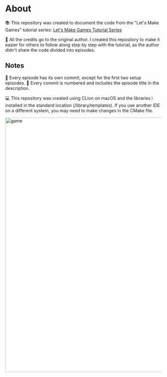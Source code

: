 # About

📚 This repository was created to document the code from the "Let's Make Games" tutorial series:
[Let's Make Games Tutorial Series](https://www.youtube.com/playlist?list=PLhfAbcv9cehhkG7ZQK0nfIGJC_C-wSLrx)

👏 All the credits go to the original author. I created this repository to make it easier for others to follow along step by step with the tutorial, as the author didn't share the code divided into episodes.

## Notes

📌 Every episode has its own commit, except for the first two setup episodes.
🔢 Every commit is numbered and includes the episode title in the description.

💻 This repository was created using CLion on macOS  and the libraries i installed in the standard location (/library/templates). If you use another IDE on a different system, you may need to make changes in the CMake file.



<img width="820" alt="game" src="https://github.com/oskalbarczyk/SDL2_How_To_Make_A_Game_Tutorial/assets/106467480/c1a05e8e-5057-4df7-9531-747c002bcab2">
